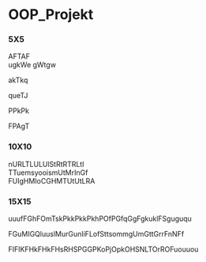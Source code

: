 # OOP_Projekt



### 5X5

AFTAF   
ugkWe
gWtgw

akTkq

queTJ 

PPkPk

FPAgT

### 10X10

nURLTLULUlStRtRTRLtI  
TTuemsyooismUtMrInGf  
FUIgHMIoCGHMTUtUtLRA

### 15X15

uuufFGhFOmTskPkkPkkPkhPOfPGfqGgFgkuklFSguguqu

FGuMIGQluuslMurGunIiFLofSttsommgUmGttGrrFnNFf

FIFIKFHkFHkFHsRHSPGGPKoPjOpkOHSNLTOrROFuouuou
